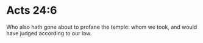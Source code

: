 # Acts 24:6

Who also hath gone about to profane the temple: whom we took, and would have judged according to our law.